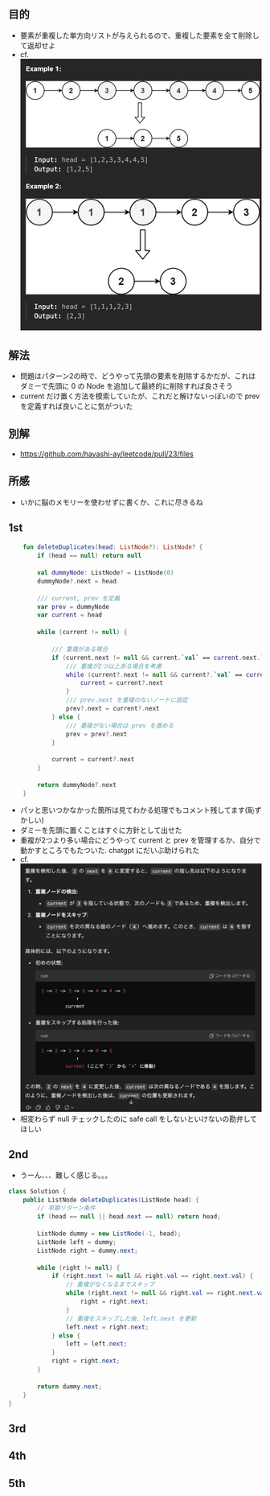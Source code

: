 ## 目的
- 要素が重複した単方向リストが与えられるので、重複した要素を全て削除して返却せよ
- cf.![alt text](image-1.png)

## 解法
- 問題はパターン2の時で、どうやって先頭の要素を削除するかだが、これはダミーで先頭に 0 の Node を追加して最終的に削除すれば良さそう
- current だけ置く方法を模索していたが、これだと解けないっぽいので prev を定義すれば良いことに気がついた

## 別解
- https://github.com/hayashi-ay/leetcode/pull/23/files

## 所感
- いかに脳のメモリーを使わせずに書くか、これに尽きるね

## 1st
```kotlin
    fun deleteDuplicates(head: ListNode?): ListNode? {
        if (head == null) return null
        
        val dummyNode: ListNode? = ListNode(0)
        dummyNode?.next = head

        /// current, prev を定義
        var prev = dummyNode
        var current = head

        while (current != null) {

            /// 重複がある場合
            if (current.next != null && current.`val` == current.next.`val`) {
                /// 重複が2つ以上ある場合を考慮
                while (current?.next != null && current?.`val` == current?.next?.`val`) {
                    current = current?.next
                }
                /// prev.next を重複のないノードに設定
                prev?.next = current?.next
            } else {
                /// 重複がない場合は prev を進める
                prev = prev?.next
            }

            current = current?.next
        }

        return dummyNode?.next
    }
```
- パッと思いつかなかった箇所は見てわかる処理でもコメント残してます(恥ずかしい)
- ダミーを先頭に置くことはすぐに方針として出せた
- 重複が2つより多い場合にどうやって current と prev を管理するか、自分で動かすところでもたついた. chatgpt にだいぶ助けられた
- cf. ![alt text](image.png)
- 相変わらず null チェックしたのに safe call をしないといけないの勘弁してほしい

## 2nd
- うーん、、、難しく感じる。。。
```java
class Solution {
    public ListNode deleteDuplicates(ListNode head) {
        // 早期リターン条件
        if (head == null || head.next == null) return head;

        ListNode dummy = new ListNode(-1, head);
        ListNode left = dummy;
        ListNode right = dummy.next;

        while (right != null) {
            if (right.next != null && right.val == right.next.val) {
                // 重複がなくなるまでスキップ
                while (right.next != null && right.val == right.next.val) {
                    right = right.next;
                }
                // 重複をスキップした後、left.next を更新
                left.next = right.next;
            } else {
                left = left.next;
            }
            right = right.next;
        }

        return dummy.next;
    }
}
```

## 3rd

## 4th

## 5th
